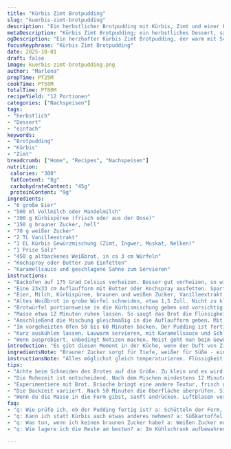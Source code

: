 ```yaml
---
title: "Kürbis Zimt Brotpudding"
slug: "kuerbis-zimt-brotpudding"
description: "Ein herbstlicher Brotpudding mit Kürbis, Zimt und einer Prise Muskat. Eier und Milch sorgen für die cremige Basis, während brauner Zucker für Karamellnoten sorgt. Gebackenes Brot saugt die Flüssigkeit auf, wird saftig und leicht knusprig an der Oberfläche. Ideal für kalte Tage, serviert mit einer Schlagsahne oder Karamellsauce. Zubereitung und Backzeit zusammen rund 70 Minuten, ergibt etwa 12 Portionen. Gut als Dessert oder süßes Frühstück. Die Zubereitung erlaubt Flexibilität bei Zutaten und Timing. Ein unkomplizierter Klassiker, der mit wenigen Kniffen besonders wird."
metaDescription: "Kürbis Zimt Brotpudding; ein herbstliches Dessert, saftig mit Zimt und Muskat, perfekt für kühlere Tage"
ogDescription: "Ein herzhafter Kürbis Zimt Brotpudding, der warm mit Schlagsahne oder Karamellsauce serviert wird. Ein Muss für den Herbst"
focusKeyphrase: "Kürbis Zimt Brotpudding"
date: 2025-10-01
draft: false
image: kuerbis-zimt-brotpudding.png
author: "Marlena"
prepTime: PT25M
cookTime: PT55M
totalTime: PT80M
recipeYield: "12 Portionen"
categories: ["Nachspeisen"]
tags:
- "herbstlich"
- "Dessert"
- "einfach"
keywords:
- "Brotpudding"
- "Kürbis"
- "Zimt"
breadcrumb: ["Home", "Recipes", "Nachspeisen"]
nutrition: 
 calories: "300"
 fatContent: "8g"
 carbohydrateContent: "45g"
 proteinContent: "9g"
ingredients:
- "6 große Eier"
- "500 ml Vollmilch oder Mandelmilch"
- "300 g Kürbispüree (frisch oder aus der Dose)"
- "150 g brauner Zucker, hell"
- "70 g weißer Zucker"
- "2 TL Vanilleextrakt"
- "1 EL Kürbis Gewürzmischung (Zimt, Ingwer, Muskat, Nelken)"
- "1 Prise Salz"
- "450 g altbackenes Weißbrot, in ca 3 cm Würfeln"
- "Kochspray oder Butter zum Einfetten"
- "Karamellsauce und geschlagene Sahne zum Servieren"
instructions:
- "Backofen auf 175 Grad Celsius vorheizen. Besser gut vorheizen, so wird die Kruste schön knusprig."
- "Eine 23x33 cm Auflaufform mit Butter oder Kochspray ausfetten. Spart spätere klebrige Sauerei."
- "Eier, Milch, Kürbispüree, braunen und weißen Zucker, Vanilleextrakt, Gewürzmischung und Salz in einer großen Schüssel gründlich verquirlen. Keine Klümpchen. Aromatisch und samtig sollte die Mischung sein."
- "Altes Weißbrot in grobe Würfel schneiden, etwa 1,5 Zoll. Nicht zu klein, sonst zerfällt der Pudding beim Backen."
- "Brotwürfel portionsweise in die Kürbismischung geben und vorsichtig umrühren, bis alles gut benetzt ist. Nicht zu grob rühren, damit die Brocken intakt bleiben."
- "Masse etwa 12 Minuten ruhen lassen. So saugt das Brot die Flüssigkeit auf - wichtig für richtige Konsistenz."
- "Anschließend die Mischung gleichmäßig in die Auflaufform geben. Mit einem Holzlöffel oder Spatel gut verteilen und leicht andrücken. So gibt’s kompakte, aber noch lockere Textur im Inneren."
- "Im vorgeheizten Ofen 50 bis 60 Minuten backen. Der Pudding ist fertig, wenn die Oberfläche goldbraun ist und beim leichten Schütteln der Form nichts mehr wackelt. Die Mitte sollte fest sein, kein Brei."
- "Kurz auskühlen lassen. Lauwarm servieren, mit Karamellsauce und Schlagsahne. Das rundet ab."
- "Wenn ausprobiert, unbedingt Notizen machen. Meist geht man beim Gewürz oder Backzeit noch in Feintuning. Wildes Experimentieren lohnt."
introduction: "Es gibt diesen Moment in der Küche, wenn der Duft von Zimt und gebackenem Kürbis die Luft erfüllt. Dieses Brot pudding ähnelt einem kleinen Wunder. Die Kombination aus zartem Kürbis, subtilen Gewürzen und saftigem Brot, durchtränkt von der Eiermilchmischung, hat mich beim dritten Versuch überzeugt. Die Ruhephase vor dem Backen war Gold wert - das Brot nimmt die Aromen auf, ohne matschig zu werden. Diese Variante weicht ab vom übliche Brotpudding, den man meist als langweilig kennt. Manchmal tausche ich das Brotsortiment, experimentiere mit Altbrot oder Brioche für andere Texturen. Wichtig: Geduld beim Backen, bis die Masse spürbar fest ist. Erst dann gewinnen Kruste und Kern die richtige Struktur."
ingredientsNote: "Brauner Zucker sorgt für Tiefe, weißer für Süße - eine kleine, aber feine Mischung. Das Kürbispüree aus der Dose ist praktisch und zuverlässig, frisch selbst gemacht allerdings hat mehr Aroma. Wer keine Milch sondern Pflanzenmilch nimmt, sollte dickeres Püree wählen oder Backzeit anpassen. Das altbackene Brot ist das Rückgrat: zu frisch, zu weich, zerstört die Konsistenz. Der Hauch von Salz und Vanille hebt alle Aromen hervor. Das Gewürz kann man selbst anpassen, mehr Zimt für Wärme, Muskat für Nussigkeit - wichtig ist, nicht zu überladen. Butter oder Spray im Blech vermeiden kleben, gibt gleichzeitig Genuss beim knusprigen Rand."
instructionsNote: "Alles möglichst gleich temperaturieren. Flüssigkeit und Eier vorher schaumig schlagen, damit keine Klümpchen. Blumige Würfel schneiden, nicht zu klein, sonst lösen sie sich auf; zu groß saugen nicht gut ein. Ruhen lassen ist Gold, vor allem bei Brotpudding, sonst geht der Fluff weg. Im Ofen mittig platzieren, Hitze gefühlt kontrollieren - das Brutzeln der Oberfläche ist ein Indikator. Zwischendurch nicht zu oft öffnen, nur spüren, ob die Masse fest wird. Wenn die Form wackelfest ist, fast fertig. Mehr als 60 Minuten kann trocknen. Nach dem Backen 15 Minuten Ruhe gönnen, dann lässt sich der Pudding besser schneiden, rinnt nicht auseinander."
tips:
- "Achte beim Schneiden des Brotes auf die Größe. Zu klein und es wird matschig, zu groß und es saugt nicht richtig. 3 cm Würfel sind optimal."
- "Die Ruhezeit ist entscheidend. Nach dem Mischen mindestens 12 Minuten warten. Das Brot muss die Flüssigkeit richtig aufnehmen."
- "Experimentiere mit Brot. Brioche bringt eine andere Textur, frisch gebacken kann jedoch zerfallen. Altbackenes Brot hat die beste Struktur."
- "Die Backzeit variiert. Nach 50 Minuten die Oberfläche überprüfen. Sie sollte goldbraun sein, dann ist der Pudding fast fertig."
- "Wenn du die Masse in die Form gibst, sanft andrücken. Luftblasen vermeiden. Ein bisschen Druck reicht, sodass es gut zusammensitzt."
faq:
- "q: Wie prüfe ich, ob der Pudding fertig ist? a: Schütteln der Form, nichts sollte wackeln. Oberfläche goldbraun, innen fest sein."
- "q: Kann ich statt Kürbis auch etwas anderes nehmen? a: Süßkartoffel geht gut. Konsistenz ähnlich. Aroma ist jedoch anders."
- "q: Was tun, wenn ich keinen braunen Zucker habe? a: Weißen Zucker nutzen. Aber weniger Geschmackstiefe. Alternativen ausprobieren."
- "q: Wie lagere ich die Reste am besten? a: Im Kühlschrank aufbewahren. Gut abdecken, sonst trocknet er aus. Kalt servieren ist auch okay."

---
```

